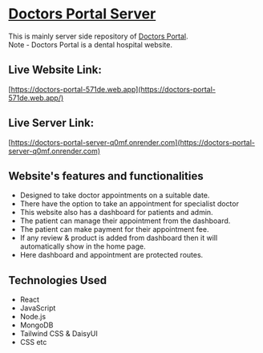 # [Doctors Portal Server]()
This is mainly server side repository of [Doctors Portal](https://doctors-portal-571de.web.app).<br/>
Note - Doctors Portal is a dental hospital website.

## Live Website Link:
 [https://doctors-portal-571de.web.app](https://doctors-portal-571de.web.app/)

 ## Live Server Link: 
 [https://doctors-portal-server-q0mf.onrender.com](https://doctors-portal-server-q0mf.onrender.com)

## Website's features and functionalities
- Designed to take doctor appointments on a suitable date.
- There have the option to take an appointment for specialist doctor
- This website also has a dashboard for patients and admin.
- The patient can manage their appointment from the dashboard.
- The patient can make payment for their appointment fee.
- If any review & product is added from dashboard then it will automatically show in the home page. 
- Here dashboard and appointment are protected routes. 

## Technologies Used
- React
- JavaScript
- Node.js
- MongoDB
- Tailwind CSS & DaisyUI
- CSS etc